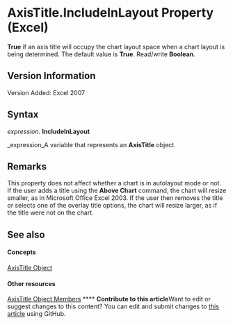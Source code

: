 
# AxisTitle.IncludeInLayout Property (Excel)

 **True** if an axis title will occupy the chart layout space when a chart layout is being determined. The default value is **True**. Read/write  **Boolean**.


## Version Information

Version Added: Excel 2007 


## Syntax

 _expression_. **IncludeInLayout**

 _expression_A variable that represents an  **AxisTitle** object.


## Remarks

This property does not affect whether a chart is in autolayout mode or not. If the user adds a title using the  **Above Chart** command, the chart will resize smaller, as in Microsoft Office Excel 2003. If the user then removes the title or selects one of the overlay title options, the chart will resize larger, as if the title were not on the chart.


## See also


#### Concepts


 [AxisTitle Object](563d3ba5-aa77-b6fc-236a-7838d75eaa53.md)
#### Other resources


 [AxisTitle Object Members](84970b5a-91a1-b785-5632-97a0de4410f2.md)
****   **Contribute to this article**Want to edit or suggest changes to this content? You can edit and submit changes to  [this article](https://github.com/jhershey00/VBA_Excel_Test/OpenXMLCon/articles/ef84d235-6d60-f5c9-f185-e474a8b6a0e7.md) using GitHub.

